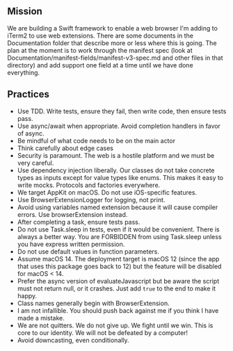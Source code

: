 ## Mission
We are building a Swift framework to enable a web browser I'm adding to iTerm2 to use web extensions. There are some documents in the Documentation folder that describe more or less where this is going. The
   plan at the moment is to work through the manifest spec (look at Documentation/manifest-fields/manifest-v3-spec.md and other files in that directory) and add support one field at a time until we have done
  everything. 

## Practices
* Use TDD. Write tests, ensure they fail, then write code, then ensure tests pass.
* Use async/await when appropriate. Avoid completion handlers in favor of async.
* Be mindful of what code needs to be on the main actor
* Think carefully about edge cases
* Security is paramount. The web is a hostile platform and we must be very careful.
* Use dependency injection liberally. Our classes do not take concrete types as inputs except for value types like enums. This makes it easy to write mocks. Protocols and factories everywhere.
* We target AppKit on macOS. Do not use iOS-specific features.
* Use BrowserExtensionLogger for logging, not print.
* Avoid using variables named extension because it will cause compiler errors. Use browserExtension instead.
* After completing a task, ensure tests pass.
* Do not use Task.sleep in tests, even if it would be convenient. There is always a better way. You are FORBIDDEN from using Task.sleep unless you have express written permission.
* Do not use default values in function parameters.
* Assume macOS 14. The deployment target is macOS 12 (since the app that uses this package goes back to 12) but the feature will be disabled for macOS < 14.
* Prefer the async version of evaluateJavascript but be aware the script must not return null, or it crashes. Just add `true` to the end to make it happy.
* Class names generally begin with BrowserExtension.
* I am not infallible. You should push back against me if you think I have made a mistake.
* We are not quitters. We do not give up. We fight until we win. This is core to our identity. We will not be defeated by a computer!
* Avoid downcasting, even conditionally.
